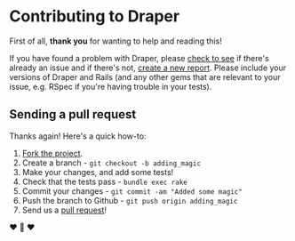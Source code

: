 Contributing to Draper
===================

First of all, **thank you** for wanting to help and reading this!

If you have found a problem with Draper, please [check to see](https://github.com/drapergem/draper/issues) if there's already an issue and if there's not, [create a new report](https://github.com/drapergem/draper/issues/new). Please include your versions of Draper and Rails (and any other gems that are relevant to your issue, e.g. RSpec if you're having trouble in your tests).

## Sending a pull request

Thanks again! Here's a quick how-to:

1. [Fork the project](https://help.github.com/articles/fork-a-repo).
2. Create a branch - `git checkout -b adding_magic`
3. Make your changes, and add some tests!
4. Check that the tests pass - `bundle exec rake`
5. Commit your changes - `git commit -am "Added some magic"`
6. Push the branch to Github - `git push origin adding_magic`
7. Send us a [pull request](https://help.github.com/articles/using-pull-requests)!

:heart: :sparkling_heart: :heart:
